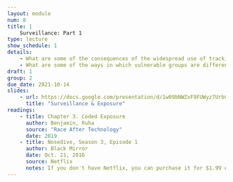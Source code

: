 ```yaml
---
layout: module
num: 8
title: |
    Surveillance: Part 1
type: lecture
show_schedule: 1
details: 
    - What are some of the consequences of the widespread use of tracking and surveilance techologies?
    - What are some of the ways in which vulnerable groups are differentially impacted?
draft: 1
group: 2
due_date: 2021-10-14
slides:
    - url: https://docs.google.com/presentation/d/1w09bNWZxF9FUWyz7UrbCc5vjjfP8It8LhsStpVG0BBQ/edit?usp=sharing
      title: "Surveillance & Exposure"
readings:
    - title: Chapter 3. Coded Exposure
      author: Benjamin, Ruha
      source: "Race After Technology"
      date: 2019
    - title: Nosedive, Season 3, Episode 1
      author: Black Mirror
      date: Oct. 21, 2016
      source: Netflix
      notes: If you don't have Netflix, you can purchase it for $1.99 on Amazon
---
```



